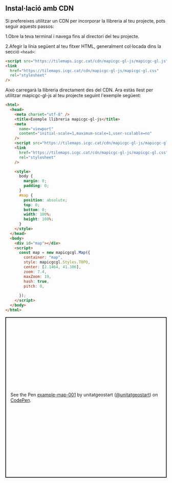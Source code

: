 ## Instal·lació amb CDN

Si prefereixes utilitzar un CDN per incorporar la llibreria al teu projecte, pots seguir aquests passos:

1.Obre la teva terminal i navega fins al directori del teu projecte.

2.Afegir la línia següent  al teu fitxer HTML, generalment col·locada dins la secció `<head>`:

   ```html
   <script src="https://tilemaps.icgc.cat/cdn/mapicgc-gl-js/mapicgc-gl.js"></script>
   <link
     href="https://tilemaps.icgc.cat/cdn/mapicgc-gl-js/mapicgc-gl.css"
     rel="stylesheet"
   />
   ```

   Això carregarà la llibreria directament des del CDN.
   Ara estàs llest per utilitzar mapicgc-gl-js al teu projecte seguint l'exemple següent:

```html
<html>
  <head>
    <meta charset="utf-8" />
    <title>Exemple llibreria mapicgc-gl-js</title>
    <meta
      name="viewport"
      content="initial-scale=1,maximum-scale=1,user-scalable=no"
    />
    <script src="https://tilemaps.icgc.cat/cdn/mapicgc-gl-js/mapicgc-gl.js"></script>
    <link
      href="https://tilemaps.icgc.cat/cdn/mapicgc-gl-js/mapicgc-gl.css"
      rel="stylesheet"
    />

    <style>
      body {
        margin: 0;
        padding: 0;
      }
      #map {
        position: absolute;
        top: 0;
        bottom: 0;
        width: 100%;
        height: 100%;
      }
    </style>
  </head>
  <body>
    <div id="map"></div>
    <script>
      const map = new mapicgcgl.Map({
        container: "map",
        style: mapicgcgl.Styles.TOPO,
        center: [2.1464, 41.306],
        zoom: 7.4,
        maxZoom: 19,
        hash: true,
        pitch: 0,
       
      });
    </script>
  </body>
</html>
```

<p class="codepen" data-height="500" data-default-tab="result" data-slug-hash="eYXWyqd" data-editable="true" data-user="unitatgeostart" style="height: 500px; box-sizing: border-box; display: flex; align-items: center; justify-content: center; border: 2px solid; margin: 1em 0; padding: 1em;">
  <span>See the Pen <a href="https://codepen.io/unitatgeostart/pen/eYXWyqd">
  example-map-001</a> by unitatgeostart (<a href="https://codepen.io/unitatgeostart">@unitatgeostart</a>)
  on <a href="https://codepen.io">CodePen</a>.</span>
</p>
<script async src="https://cpwebassets.codepen.io/assets/embed/ei.js"></script>
